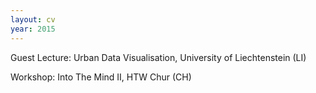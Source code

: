 ```yaml
---
layout: cv
year: 2015
---
```


Guest Lecture: Urban Data Visualisation, University of Liechtenstein (LI)

Workshop: Into The Mind II, HTW Chur (CH)







